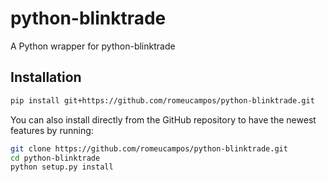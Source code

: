 # python-blinktrade


A Python wrapper for python-blinktrade


## Installation


```bash
pip install git+https://github.com/romeucampos/python-blinktrade.git
```

You can also install directly from the GitHub repository to have the newest features by running:

```bash
git clone https://github.com/romeucampos/python-blinktrade.git
cd python-blinktrade
python setup.py install
```
